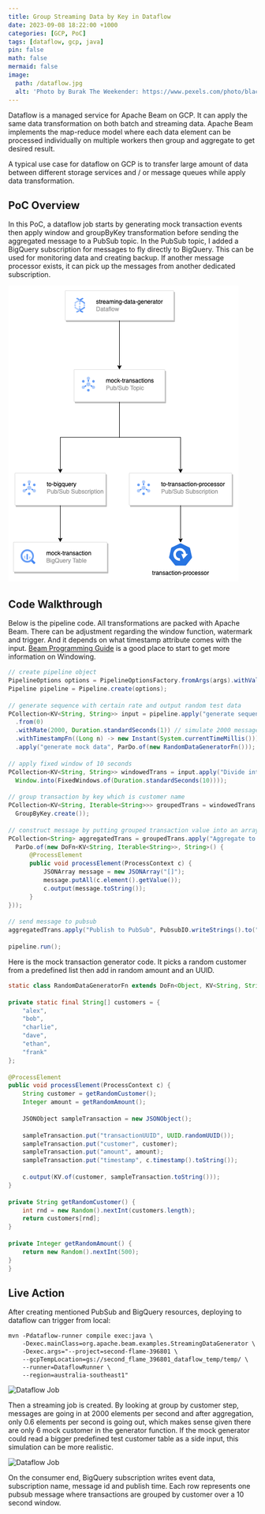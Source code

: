 ```yaml
---
title: Group Streaming Data by Key in Dataflow
date: 2023-09-08 18:22:00 +1000
categories: [GCP, PoC]
tags: [dataflow, gcp, java]
pin: false
math: false
mermaid: false
image:
  path: /dataflow.jpg
  alt: 'Photo by Burak The Weekender: https://www.pexels.com/photo/black-blue-and-red-graph-illustration-186461/'
---
```


Dataflow is a managed service for Apache Beam on GCP. It can apply the same data transformation on both batch and streaming data. Apache Beam implements the map-reduce model where each data element can be processed individually on multiple workers then group and aggregate to get desired result.

A typical use case for dataflow on GCP is to transfer large amount of data between different storage services and / or message queues while apply data transformation.

## PoC Overview

In this PoC, a dataflow job starts by generating mock transaction events then apply window and groupByKey transformation before sending the aggregated message to a PubSub topic. In the PubSub topic, I added a BigQuery subscription for messages to fly directly to BigQuery. This can be used for monitoring data and creating backup. If another message processor exists, it can pick up the messages from another dedicated subscription.

![Dataflow PoC](/drawio/dataflow-poc.drawio.png)

## Code Walkthrough

Below is the pipeline code. All transformations are packed with Apache Beam. There can be adjustment regarding the window function, watermark and trigger. And it depends on what timestamp attribute comes with the input. [Beam Programming Guide](https://beam.apache.org/documentation/programming-guide/) is a good place to start to get more information on Windowing.

``` java
// create pipeline object
PipelineOptions options = PipelineOptionsFactory.fromArgs(args).withValidation().as(PipelineOptions.class);
Pipeline pipeline = Pipeline.create(options);

// generate sequence with certain rate and output random test data
PCollection<KV<String, String>> input = pipeline.apply("generate sequence with rate", GenerateSequence
  .from(0)
  .withRate(2000, Duration.standardSeconds(1)) // simulate 2000 messages per second
  .withTimestampFn((Long n) -> new Instant(System.currentTimeMillis()))) // each element has a timestamp attribute of current system time which is used in the window function later
  .apply("generate mock data", ParDo.of(new RandomDataGeneratorFn())); // generate mock transaction events per sequence as a key value pair where customer name is key and transaction event is value

// apply fixed window of 10 seconds
PCollection<KV<String, String>> windowedTrans = input.apply("Divide into Fixed Window", 
  Window.into(FixedWindows.of(Duration.standardSeconds(10))));

// group transaction by key which is customer name 
PCollection<KV<String, Iterable<String>>> groupedTrans = windowedTrans.apply("Group by customer",
  GroupByKey.create());

// construct message by putting grouped transaction value into an array
PCollection<String> aggregatedTrans = groupedTrans.apply("Aggregate to a single message",
  ParDo.of(new DoFn<KV<String, Iterable<String>>, String>() {
      @ProcessElement
      public void processElement(ProcessContext c) {
          JSONArray message = new JSONArray("[]");
          message.putAll(c.element().getValue());
          c.output(message.toString());
      }
}));

// send message to pubsub
aggregatedTrans.apply("Publish to PubSub", PubsubIO.writeStrings().to("projects/second-flame-396801/topics/mock-transactions"));

pipeline.run();

```

Here is the mock transaction generator code. It picks a random customer from a predefined list then add in random amount and an UUID.

``` java
static class RandomDataGeneratorFn extends DoFn<Object, KV<String, String>> {

private static final String[] customers = {
    "alex",
    "bob",
    "charlie",
    "dave",
    "ethan",
    "frank"
};

@ProcessElement
public void processElement(ProcessContext c) {
    String customer = getRandomCustomer();
    Integer amount = getRandomAmount();

    JSONObject sampleTransaction = new JSONObject();
    
    sampleTransaction.put("transactionUUID", UUID.randomUUID());
    sampleTransaction.put("customer", customer);
    sampleTransaction.put("amount", amount);
    sampleTransaction.put("timestamp", c.timestamp().toString());

    c.output(KV.of(customer, sampleTransaction.toString()));
}

private String getRandomCustomer() {
    int rnd = new Random().nextInt(customers.length);
    return customers[rnd];
}

private Integer getRandomAmount() {
    return new Random().nextInt(500);
}
}
```

## Live Action

After creating mentioned PubSub and BigQuery resources, deploying to dataflow can trigger from local:

``` shell
mvn -Pdataflow-runner compile exec:java \
    -Dexec.mainClass=org.apache.beam.examples.StreamingDataGenerator \
    -Dexec.args="--project=second-flame-396801 \
    --gcpTempLocation=gs://second_flame_396801_dataflow_temp/temp/ \
    --runner=DataflowRunner \
    --region=australia-southeast1"
```

![Dataflow Job](/dataflow-poc-dataflow-job.png)

Then a streaming job is created. By looking at group by customer step, messages are going in at 2000 elements per second and after aggregation, only 0.6 elements per second is going out, which makes sense given there are only 6 mock customer in the generator function. If the mock generator could read a bigger predefined test customer table as a side input, this simulation can be more realistic.

![Dataflow Job](/dataflow-poc-bigquery-sink.png)

On the consumer end, BigQuery subscription writes event data, subscription name, message id and publish time. Each row represents one pubsub message where transactions are grouped by customer over a 10 second window.
